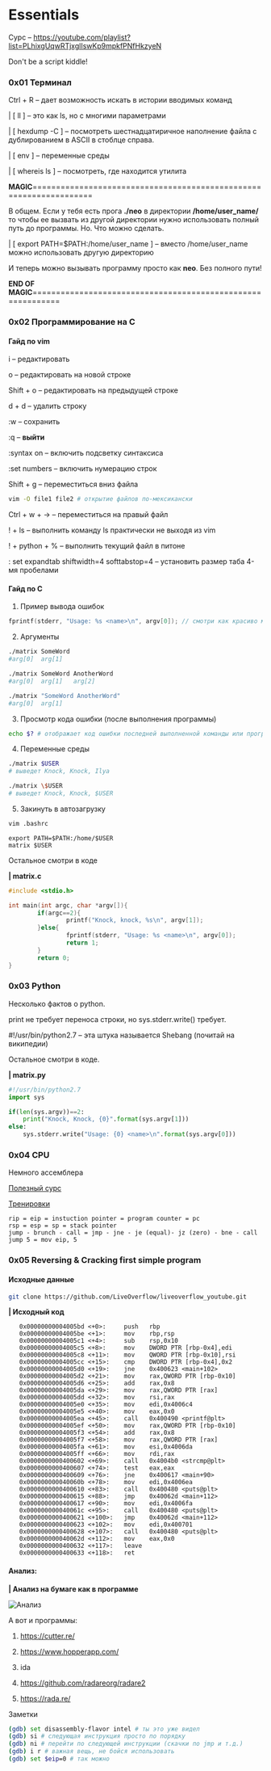 # Essentials

Сурс – https://youtube.com/playlist?list=PLhixgUqwRTjxglIswKp9mpkfPNfHkzyeN

Don't be a script kiddle!



### 0x01 Терминал

Ctrl + R – дает возможность искать в истории вводимых команд

| [ ll ] – это как ls, но с многими параметрами

| [ hexdump -C ] – посмотреть шестнадцатиричное наполнение файла с дублированием в ASCII в стоблце справа.

| [ env ] – переменные среды

| [ whereis ls ] – посмотреть, где находится утилита

**MAGIC**===================================================================

В общем. Если у тебя есть прога **./neo** в директории **/home/user_name/** то чтобы ее вызвать из другой директории нужно использовать полный путь до программы. Но. Что можно сделать.

| [ export PATH=$PATH:/home/user_name ] – вместо /home/user_name можно использовать другую директорию

И теперь можно вызывать программу просто как **neo**. Без полного пути! 

**END OF MAGIC**============================================================



### 0x02 Программирование на C

#### Гайд по vim

i – редактировать

o – редактировать на новой строке

Shift + o – редактировать на предыдущей строке

d + d – удалить строку

:w – сохранить

:q – **выйти** 

:syntax on – включить подсветку синтаксиса

:set numbers – включить нумерацию строк

Shift + g – переместиться вниз файла

```bash
vim -O file1 file2 # открытие файлов по-мексикански
```

Ctrl + w + → – переместиться на правый файл

! + ls – выполнить команду ls практически не выходя из vim

! + python + % – выполнить текущий файл в питоне

: set expandtab shiftwidth=4 softtabstop=4 – установить размер таба 4-мя пробелами



#### Гайд по C

1) Пример вывода ошибок

```c
fprintf(stderr, "Usage: %s <name>\n", argv[0]); // смотри как красиво можно делать
```

2) Аргументы

```bash
./matrix SomeWord
#arg[0]  arg[1]

./matrix SomeWord AnotherWord
#arg[0]  arg[1]   arg[2]

./matrix "SomeWord AnotherWord"
#arg[0]  arg[1]
```

3. Просмотр кода ошибки (после выполнения программы)

```bash
echo $? # отображает код ошибки последней выполненной команды или программы 
```

4. Переменные среды

```bash
./matrix $USER
# выведет Knock, Knock, Ilya

./matrix \$USER
# выведет Knock, Knock, $USER
```

5. Закинуть в автозагрузку

```bash
vim .bashrc
```

```properties
export PATH=$PATH:/home/$USER
matrix $USER
```

Остальное смотри в коде

**|	matrix.c**

```c
#include <stdio.h>

int main(int argc, char *argv[]){
        if(argc==2){
                printf("Knock, knock, %s\n", argv[1]);
        }else{
                fprintf(stderr, "Usage: %s <name>\n", argv[0]);
                return 1;
        }
        return 0;
}
```



### 0x03 Python

Несколько фактов о python.

print не требует переноса строки, но sys.stderr.write() требует.

#!/usr/bin/python2.7 – эта штука называется Shebang (почитай на википедии)

Остальное смотри в коде.

**|	matrix.py**

```python
#!/usr/bin/python2.7
import sys

if(len(sys.argv))==2:
    print("Knock, Knock, {0}".format(sys.argv[1]))
else:
    sys.stderr.write("Usage: {0} <name>\n".format(sys.argv[0]))
```



### 0x04 CPU

Немного ассемблера

[Полезный сурс](https://sockpuppet.org/issue-79-file-0xb-foxport-hht-hacking.txt.html)

[Тренировки](https://microcorruption.com/login)

```
rip = eip = instuction pointer = program counter = pc
rsp = esp = sp = stack pointer
jump - brunch - call = jmp - jne - je (equal)- jz (zero) - bne - call
jump 5 = mov eip, 5
```



### 0x05 Reversing & Cracking first simple program

#### Исходные данные

```bash
git clone https://github.com/LiveOverflow/liveoverflow_youtube.git
```

**|	Исходный код**

```properties
   0x00000000004005bd <+0>:     push   rbp
   0x00000000004005be <+1>:     mov    rbp,rsp
   0x00000000004005c1 <+4>:     sub    rsp,0x10
   0x00000000004005c5 <+8>:     mov    DWORD PTR [rbp-0x4],edi
   0x00000000004005c8 <+11>:    mov    QWORD PTR [rbp-0x10],rsi
   0x00000000004005cc <+15>:    cmp    DWORD PTR [rbp-0x4],0x2
   0x00000000004005d0 <+19>:    jne    0x400623 <main+102>
   0x00000000004005d2 <+21>:    mov    rax,QWORD PTR [rbp-0x10]
   0x00000000004005d6 <+25>:    add    rax,0x8
   0x00000000004005da <+29>:    mov    rax,QWORD PTR [rax]
   0x00000000004005dd <+32>:    mov    rsi,rax
   0x00000000004005e0 <+35>:    mov    edi,0x4006c4
   0x00000000004005e5 <+40>:    mov    eax,0x0
   0x00000000004005ea <+45>:    call   0x400490 <printf@plt>
   0x00000000004005ef <+50>:    mov    rax,QWORD PTR [rbp-0x10]
   0x00000000004005f3 <+54>:    add    rax,0x8
   0x00000000004005f7 <+58>:    mov    rax,QWORD PTR [rax]
   0x00000000004005fa <+61>:    mov    esi,0x4006da
   0x00000000004005ff <+66>:    mov    rdi,rax
   0x0000000000400602 <+69>:    call   0x4004b0 <strcmp@plt>
   0x0000000000400607 <+74>:    test   eax,eax
   0x0000000000400609 <+76>:    jne    0x400617 <main+90>
   0x000000000040060b <+78>:    mov    edi,0x4006ea
   0x0000000000400610 <+83>:    call   0x400480 <puts@plt>
   0x0000000000400615 <+88>:    jmp    0x40062d <main+112>
   0x0000000000400617 <+90>:    mov    edi,0x4006fa
   0x000000000040061c <+95>:    call   0x400480 <puts@plt>
   0x0000000000400621 <+100>:   jmp    0x40062d <main+112>
   0x0000000000400623 <+102>:   mov    edi,0x400701
   0x0000000000400628 <+107>:   call   0x400480 <puts@plt>
   0x000000000040062d <+112>:   mov    eax,0x0
   0x0000000000400632 <+117>:   leave  
   0x0000000000400633 <+118>:   ret
```



#### Анализ:

**|	Анализ на бумаге как в программе**

![Анализ](./Анализ.jpg)

А вот и программы:

1) https://cutter.re/

2) https://www.hopperapp.com/

3) ida

4) https://github.com/radareorg/radare2

5) https://rada.re/

Заметки

```bash
(gdb) set disassembly-flavor intel # ты это уже видел
(gdb) si # следующая инструкция просто по порядку
(gdb) ni # перейти по следующей инструкции (скачки по jmp и т.д.)
(gdb) i r # важная вещь, не бойся использовать
(gdb) set $eip=0 # так можно
```











